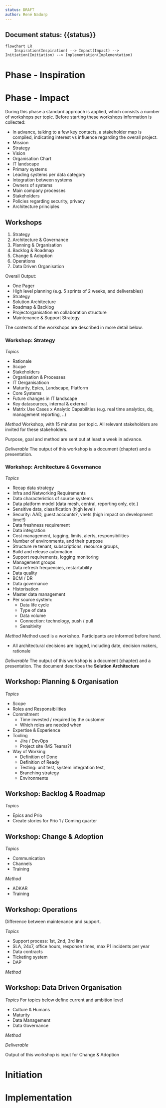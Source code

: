 ```yaml
---
status: DRAFT
author: René Nadorp
---
```


Document status: {{status}}
---

```mermaid
flowchart LR
    Inspiration(Inspiration) --> Impact(Impact) --> Initiation(Initiation) --> Implementation(Implementation)

```

# Phase - Inspiration

# Phase - Impact
During this phase a standard approach is applied, which consists a number of workshops per topic. 
Before starting these workshops information is collected:
- In advance, talking to a few key contacts, a stakeholder map is compiled, indicating interest vs influence regarding the overall project.
- Mission
- Strategy
- Vision
- Organisation Chart
- IT landscape
- Primary systems 
- Leading systems per data category
- Integration between systems
- Owners of systems
- Main company processes
- Stakeholders 
- Policies regarding security, privacy
- Architecture principles

## Workshops
1. Strategy
1. Architecture & Governance
1. Planning & Organisation
1. Backlog & Roadmap
1. Change & Adoption
1. Operations
1. Data Driven Organisation

Overall Output:
- One Pager
- High level planning (e.g. 5 sprints of 2 weeks, and deliverables)
- Strategy
- Solution Architecture
- Roadmap & Backlog
- Projectorganisation en collaboration structure
- Maintenance & Support Strategy

The contents of the workshops are described in more detail below.


### Workshop: Strategy  
_Topics_
- Rationale 
- Scope 
- Stakeholders 
- Organisation & Processes 
- IT Oerganisatioon 
- Maturity, Epics, Landscape, Platform 
- Core Systems 
- Future changes in IT landscape 
- Key datasources, internal & external
- Matrix Use Cases x Analytic Capabilities (e.g. real time analytics, dq, management reporting, ..)

_Method_
Workshop, with 15 minutes per topic. All relevant stakeholders are invited for these stakeholders.

Purpose, goal and method are sent out at least a week in advance.

_Deliverable_
The output of this workshop is a document (chapter) and a presentation.


### Workshop: Architecture & Governance
_Topics_
- Recap data strategy
- Infra and Networking Requirements
- Data characteristics of source systems
- Data platform model (data mesh, central, reporting only, etc.)
- Sensitive data, classification (high level)
- Security: AAD, guest accounts?, vnets (high impact on development time!!)
- Data freshness requirement
- Data integration
- Cost management, tagging, limits, alerts, responsibilities
- Number of environments, and their purpose
- Structure re tenant, subscriptions, resource groups, 
- Build and release automation
- Support requirements, logging monitoring
- Management groups
- Data refresh frequencies, restartability
- Data quality
- BCM / DR
- Data governance
- Historisation
- Master data management
- Per source system:
    - Data life cycle
    - Type of data
    - Data volume
    - Connection: technology, push / pull
    - Sensitivity



_Method_
Method used is a workshop. Participants are informed before hand.
- All architectural decisions are logged, including date, decision makers, rationale

_Deliverable_
The output of this workshop is a document (chapter) and a presentation.
The document describes the **Solution Architecture**


## Workshop: Planning & Organisation
_Topics_
- Scope
- Roles and Responsibilities
- Commitment
    - Time invested / required by the customer
    - Which roles are needed when
- Expertise & Experience
- Tooling
    - Jira / DevOps
    - Project site (MS Teams?)
- Way of Working
    - Definition of Done
    - Definition of Ready
    - Testing: unit test, system integration test, 
    - Branching strategy
    - Environments

## Workshop: Backlog & Roadmap
_Topics_
- Epics and Prio
- Create stories for Prio 1 / Coming quarter

## Workshop: Change & Adoption
_Topics_
- Communication
- Channels
- Training

_Method_
- ADKAR
- Training


## Workshop: Operations
Difference between maintenance and support.

_Topics_
- Support process: 1st, 2nd, 3rd line 
- SLA, 24x7, office hours, response times, max P1 incidents per year
- Data contracts
- Ticketing system
- DAP

_Method_

## Workshop: Data Driven Organisation
_Topics_
For topics below define current and ambition level
- Culture & Humans
- Maturity
- Data Management
- Data Governance

_Method_

_Deliverable_

Output of this workshop is input for Change & Adoption




# Initiation


# Implementation
